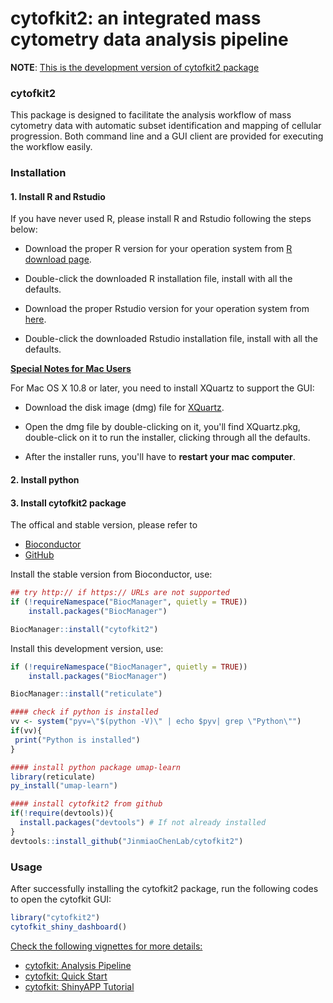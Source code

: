 cytofkit2: an integrated mass cytometry data analysis pipeline
============

**NOTE**: <u>This is the development version of cytofkit2 package</u>

### cytofkit2

This package is designed to facilitate the analysis workflow of mass cytometry data with automatic subset identification and mapping of cellular progression. Both command line and a GUI client are provided for executing the workflow easily.

### Installation

#### 1. Install R and Rstudio

If you have never used R, please install R and Rstudio following the steps below:

- Download the proper R version for your operation system from [R download page](http://cran.stat.nus.edu.sg).

- Double-click the downloaded R installation file, install with all the defaults.

- Download the proper Rstudio version for your operation system from [here](https://www.rstudio.com/products/rstudio/download/).

- Double-click the downloaded Rstudio installation file, install with all the defaults.


<u>**Special Notes for Mac Users**</u>

For Mac OS X 10.8 or later, you need to install XQuartz to support the GUI:

* Download the disk image (dmg) file for [XQuartz](http://xquartz.macosforge.org).

* Open the dmg file by double-clicking on it, you'll find XQuartz.pkg, double-click on it to run the installer, clicking through all the defaults.

* After the installer runs, you'll have to **restart your mac computer**.

#### 2. Install python

#### 3. Install cytofkit2 package

The offical and stable version, please refer to 

- [Bioconductor](https://www.bioconductor.org/packages/cytofkit2/)
- [GitHub](https://github.com/JinmiaoChenLab/cytofkit2)

Install the stable version from Bioconductor, use:

``` r
## try http:// if https:// URLs are not supported
if (!requireNamespace("BiocManager", quietly = TRUE))
    install.packages("BiocManager")

BiocManager::install("cytofkit2")
```

Install this development version, use:

``` r
if (!requireNamespace("BiocManager", quietly = TRUE))
    install.packages("BiocManager")

BiocManager::install("reticulate")

#### check if python is installed
vv <- system("pyv=\"$(python -V)\" | echo $pyv| grep \"Python\"")
if(vv){
 print("Python is installed")
}

#### install python package umap-learn
library(reticulate)
py_install("umap-learn")

#### install cytofkit2 from github
if(!require(devtools)){
  install.packages("devtools") # If not already installed
}
devtools::install_github("JinmiaoChenLab/cytofkit2")
```

### Usage

After successfully installing the cytofkit2 package, run the following codes to open the cytofkit GUI:

``` r
library("cytofkit2")
cytofkit_shiny_dashboard()
```

<u>Check the following vignettes for more details:</u>

- [cytofkit: Analysis Pipeline](https://www.bioconductor.org/packages/release/bioc/vignettes/cytofkit/inst/doc/cytofkit_workflow.html)    
- [cytofkit: Quick Start](https://www.bioconductor.org/packages/release/bioc/vignettes/cytofkit/inst/doc/cytofkit_example.html)   
- [cytofkit: ShinyAPP Tutorial](https://www.bioconductor.org/packages/release/bioc/vignettes/cytofkit/inst/doc/cytofkit_shinyAPP.html)    




